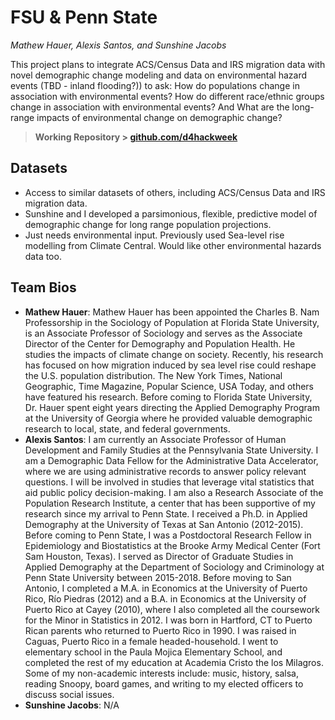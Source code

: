 # FSU & Penn State

*Mathew Hauer, Alexis Santos, and Sunshine Jacobs*

This project plans to integrate ACS/Census Data and IRS migration data with novel demographic change modeling and data on environmental hazard events (TBD - inland flooding?)) to ask: How do populations change in association with environmental events? How do different race/ethnic groups change in association with environmental events? And What are the long-range impacts of environmental change on demographic change?

> **Working Repository \> [github.com/d4hackweek](https://github.com/d4hackweek)**

## Datasets

-   Access to similar datasets of others, including ACS/Census Data and IRS migration data.
-   Sunshine and I developed a parsimonious, flexible, predictive model of demographic change for long range population projections.
-   Just needs environmental input. Previously used Sea-level rise modelling from Climate Central. Would like other environmental hazards data too.

## Team Bios

- **Mathew Hauer**: Mathew Hauer has been appointed the Charles B. Nam Professorship in the Sociology of Population at Florida State University, is an Associate Professor of Sociology and serves as the Associate Director of the Center for Demography and Population Health. He studies the impacts of climate change on society. Recently, his research has focused on how migration induced by sea level rise could reshape the U.S. population distribution. The New York Times, National Geographic, Time Magazine, Popular Science, USA Today, and others have featured his research. Before coming to Florida State University, Dr. Hauer spent eight years directing the Applied Demography Program at the University of Georgia where he provided valuable demographic research to local, state, and federal governments.
- **Alexis Santos**: I am currently an Associate Professor of Human Development and Family Studies at the Pennsylvania State University. I am a Demographic Data Fellow for the Administrative Data Accelerator, where we are using administrative records to answer policy relevant questions. I will be involved in studies that leverage vital statistics that aid public policy decision-making.  I am also a Research Associate of the Population Research Institute, a center that has been supportive of my research since my arrival to Penn State. I received a Ph.D. in Applied Demography at the University of Texas at San Antonio (2012-2015). Before coming to Penn State, I was a Postdoctoral Research Fellow in Epidemiology and Biostatistics at the Brooke Army Medical Center (Fort Sam Houston, Texas). I served as Director of Graduate Studies in Applied Demography at the Department of Sociology and Criminology at Penn State University between 2015-2018. Before moving to San Antonio, I completed a M.A. in Economics at the University of Puerto Rico, Río Piedras (2012) and a B.A. in Economics at the University of Puerto Rico at Cayey (2010), where I also completed all the coursework for the Minor in Statistics in 2012. I was born in Hartford, CT to Puerto Rican parents who returned to Puerto Rico in 1990. I was raised in Caguas, Puerto Rico in a female headed-household. I went to elementary school in the Paula Mojica Elementary School, and completed the rest of my education at Academia Cristo the los Milagros. Some of my non-academic interests include: music, history, salsa, reading Snoopy, board games, and writing to my elected officers to discuss social issues.
- **Sunshine Jacobs**: N/A